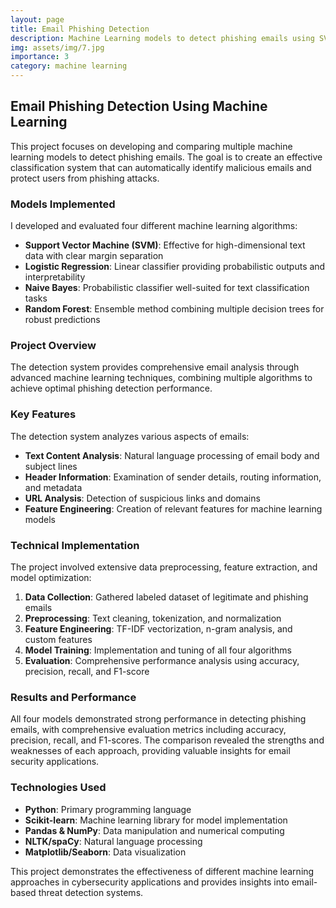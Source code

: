 ```yaml
---
layout: page
title: Email Phishing Detection
description: Machine Learning models to detect phishing emails using SVM, Logistic Regression, Naive Bayes, and Random Forest
img: assets/img/7.jpg
importance: 3
category: machine learning
---
```


## Email Phishing Detection Using Machine Learning

This project focuses on developing and comparing multiple machine learning models to detect phishing emails. The goal is to create an effective classification system that can automatically identify malicious emails and protect users from phishing attacks.

### Models Implemented

I developed and evaluated four different machine learning algorithms:

- **Support Vector Machine (SVM)**: Effective for high-dimensional text data with clear margin separation
- **Logistic Regression**: Linear classifier providing probabilistic outputs and interpretability
- **Naive Bayes**: Probabilistic classifier well-suited for text classification tasks
- **Random Forest**: Ensemble method combining multiple decision trees for robust predictions

### Project Overview

The detection system provides comprehensive email analysis through advanced machine learning techniques, combining multiple algorithms to achieve optimal phishing detection performance.

### Key Features

The detection system analyzes various aspects of emails:

- **Text Content Analysis**: Natural language processing of email body and subject lines
- **Header Information**: Examination of sender details, routing information, and metadata
- **URL Analysis**: Detection of suspicious links and domains
- **Feature Engineering**: Creation of relevant features for machine learning models

### Technical Implementation

The project involved extensive data preprocessing, feature extraction, and model optimization:

1. **Data Collection**: Gathered labeled dataset of legitimate and phishing emails
2. **Preprocessing**: Text cleaning, tokenization, and normalization
3. **Feature Engineering**: TF-IDF vectorization, n-gram analysis, and custom features
4. **Model Training**: Implementation and tuning of all four algorithms
5. **Evaluation**: Comprehensive performance analysis using accuracy, precision, recall, and F1-score

### Results and Performance

All four models demonstrated strong performance in detecting phishing emails, with comprehensive evaluation metrics including accuracy, precision, recall, and F1-scores. The comparison revealed the strengths and weaknesses of each approach, providing valuable insights for email security applications.

### Technologies Used

- **Python**: Primary programming language
- **Scikit-learn**: Machine learning library for model implementation
- **Pandas & NumPy**: Data manipulation and numerical computing
- **NLTK/spaCy**: Natural language processing
- **Matplotlib/Seaborn**: Data visualization

This project demonstrates the effectiveness of different machine learning approaches in cybersecurity applications and provides insights into email-based threat detection systems.
